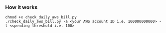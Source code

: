 ### How it works

```
chmod +x check_daily_aws_bill.py
./check_daily_aws_bill.py -a <your AWS account ID i.e. 100000000000> -t <spending threshold i.e. 100>
```
